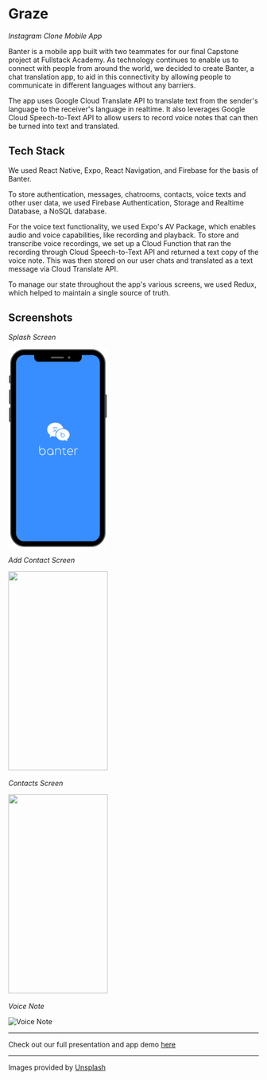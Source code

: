 # Graze

_Instagram Clone Mobile App_

Banter is a mobile app built with two teammates for our final Capstone project at Fullstack Academy. As technology continues to enable us to connect with people from around the world, we decided to create Banter, a chat translation app, to aid in this connectivity by allowing people to communicate in different languages without any barriers.

The app uses Google Cloud Translate API to translate text from the sender's language to the receiver's language in realtime. It also leverages Google Cloud Speech-to-Text API to allow users to record voice notes that can then be turned into text and translated.

## Tech Stack

We used React Native, Expo, React Navigation, and Firebase for the basis of Banter.

To store authentication, messages, chatrooms, contacts, voice texts and other user data, we used Firebase Authentication, Storage and Realtime Database, a NoSQL database.

For the voice text functionality, we used Expo's AV Package, which enables audio and voice capabilities, like recording and playback. To store and transcribe voice recordings, we set up a Cloud Function that ran the recording through Cloud Speech-to-Text API and returned a text copy of the voice note. This was then stored on our user chats and translated as a text message via Cloud Translate API.

To manage our state throughout the app's various screens, we used Redux, which helped to maintain a single source of truth.

## Screenshots

_Splash Screen_

<img src="assets/images/splash.png" width='200' height="400" />

_Add Contact Screen_

<img src="assets/images/add-contact.gif" width='200' height="400" />

_Contacts Screen_

<img src="/assets/images/contacts.gif" width='200' height="400" />

_Voice Note_

![Voice Note]('/assets/images/voice-note.gif')

<!-- <img src="./assets/images/voice-note.gif" width='200' height="400" /> -->

---

Check out our full presentation and app demo [here](https://www.youtube.com/watch?v=9VvuTD-Mtn4&list=PLx0iOsdUOUmnf7I22qeTz8ms5tPM14dgg&index=21&t=0s)

---

Images provided by [Unsplash](https://unsplash.com/)
